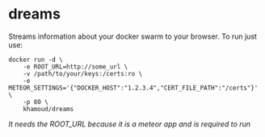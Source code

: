 # dreams

Streams information about your docker swarm to your browser.  To run just use:

```
docker run -d \
    -e ROOT_URL=http://some_url \
    -v /path/to/your/keys:/certs:ro \
    -e METEOR_SETTINGS='{"DOCKER_HOST":"1.2.3.4","CERT_FILE_PATH":"/certs"}' \
    -p 80 \
    khamoud/dreams
```

*It needs the ROOT_URL because it is a meteor app and is required to run*
